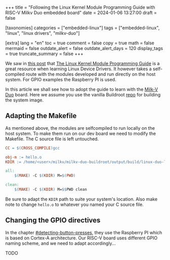+++
title = "Following the Linux Kernel Module Programming Guide with RISC-V Milkv Duo embedded board"
date = 2024-01-06 13:27:00
draft = false

[taxonomies]
categories = ["embedded-linux"]
tags = ["embedded-linux", "linux", "linux drivers", "milkv-duo"]

[extra]
lang = "en"
toc = true
comment = false
copy = true
math = false
mermaid = false
outdate_alert = false
outdate_alert_days = 120
display_tags = true
truncate_summary = false
+++

We saw in [this post](@/blog/linux-embedded-howto.md) that [The Linux Kernel Module Programming Guide](https://sysprog21.github.io/lkmpg/) is a great resource when learning Linux Device Drivers. It however takes a self-compiled route with the modules developed and run directly on the host system. For GPIO examples the Raspberry PI is used.

In this article we shall see how to adopt the guide to learn with the [Milk-V Duo](https://milkv.io/duo) board. Here we assume you use the vanilla Buildroot [repo](https://github.com/milkv-duo/milkv-duo-buildroot) for building the system image.

## Adapting the Makefile

As mentioned above, the modules are selfcompiled to run locally on the host system. To make them run on our dev board we need to modify the Makefile. The C source file is left untouched.

```Makefile
CC = $(CROSS_COMPILE)gcc

obj-m := hello.o
KDIR := /home/<user>/milkv/milkv-duo-buildroot/output/build/linux-duo-linux-5.10.4

all:
	$(MAKE) -C $(KDIR) M=$(PWD)

clean:
	$(MAKE) -C $(KDIR) M=$$PWD clean

```

Be sure to adapt the `KDIR` path to suite your system's location. Also make note to change `hello.o` to whatever you named your C source file.

## Changing the GPIO directives

In the chapter [#detecting-button-presses](https://sysprog21.github.io/lkmpg/#detecting-button-presses), they use the Raspberry PI which is based on Cortex-A architecture. Our RISC-V board uses different GPIO naming scheme, and we need to adapt accordingly...

TODO

